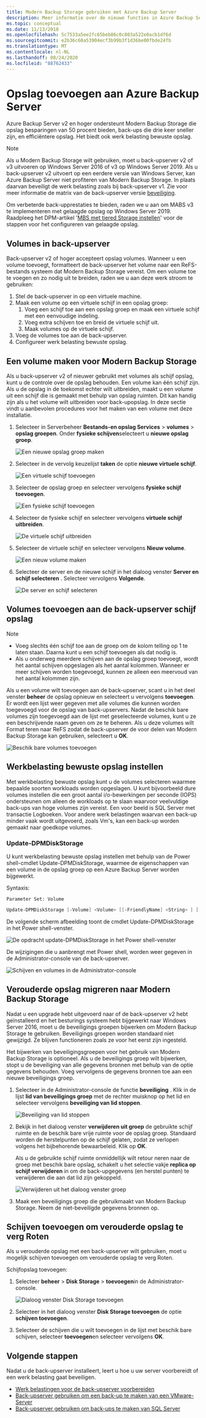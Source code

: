 ```yaml
---
title: Modern Backup Storage gebruiken met Azure Backup Server
description: Meer informatie over de nieuwe functies in Azure Backup Server. In dit artikel wordt beschreven hoe u de installatie van de back-upserver bijwerkt.
ms.topic: conceptual
ms.date: 11/13/2018
ms.openlocfilehash: 5c7533a5ee2fc65beb86c0c803a522e0acb1df6d
ms.sourcegitcommit: e2b36c60a53904ecf3b99b3f1d36be00fbde24fb
ms.translationtype: MT
ms.contentlocale: nl-NL
ms.lasthandoff: 08/24/2020
ms.locfileid: "88762433"
---
```

# <a name="add-storage-to-azure-backup-server"></a>Opslag toevoegen aan Azure Backup Server

Azure Backup Server v2 en hoger ondersteunt Modern Backup Storage die opslag besparingen van 50 procent bieden, back-ups die drie keer sneller zijn, en efficiëntere opslag. Het biedt ook werk belasting bewuste opslag.

> [!NOTE]
> Als u Modern Backup Storage wilt gebruiken, moet u back-upserver v2 of v3 uitvoeren op Windows Server 2016 of v3 op Windows Server 2019.
> Als u back-upserver v2 uitvoert op een eerdere versie van Windows Server, kan Azure Backup Server niet profiteren van Modern Backup Storage. In plaats daarvan beveiligt de werk belasting zoals bij back-upserver v1. Zie voor meer informatie de matrix van de back-upserver versie [beveiliging](backup-mabs-protection-matrix.md).
>
> Om verbeterde back-upprestaties te bieden, raden we u aan om MABS v3 te implementeren met gelaagde opslag op Windows Server 2019. Raadpleeg het DPM-artikel '[MBS met tiered Storage instellen](/system-center/dpm/add-storage?view=sc-dpm-2019#set-up-mbs-with-tiered-storage)' voor de stappen voor het configureren van gelaagde opslag.

## <a name="volumes-in-backup-server"></a>Volumes in back-upserver

Back-upserver v2 of hoger accepteert opslag volumes. Wanneer u een volume toevoegt, formatteert de back-upserver het volume naar een ReFS-bestands systeem dat Modern Backup Storage vereist. Om een volume toe te voegen en zo nodig uit te breiden, raden we u aan deze werk stroom te gebruiken:

1. Stel de back-upserver in op een virtuele machine.
2. Maak een volume op een virtuele schijf in een opslag groep:
    1. Voeg een schijf toe aan een opslag groep en maak een virtuele schijf met een eenvoudige indeling.
    2. Voeg extra schijven toe en breid de virtuele schijf uit.
    3. Maak volumes op de virtuele schijf.
3. Voeg de volumes toe aan de back-upserver.
4. Configureer werk belasting bewuste opslag.

## <a name="create-a-volume-for-modern-backup-storage"></a>Een volume maken voor Modern Backup Storage

Als u back-upserver v2 of nieuwer gebruikt met volumes als schijf opslag, kunt u de controle over de opslag behouden. Een volume kan één schijf zijn. Als u de opslag in de toekomst echter wilt uitbreiden, maakt u een volume uit een schijf die is gemaakt met behulp van opslag ruimten. Dit kan handig zijn als u het volume wilt uitbreiden voor back-upopslag. In deze sectie vindt u aanbevolen procedures voor het maken van een volume met deze installatie.

1. Selecteer in Serverbeheer **Bestands-en opslag Services**  >  **volumes**  >  **opslag groepen**. Onder **fysieke schijven**selecteert u **nieuwe opslag groep**.

    ![Een nieuwe opslag groep maken](./media/backup-mabs-add-storage/mabs-add-storage-1.png)

2. Selecteer in de vervolg keuzelijst **taken** de optie **nieuwe virtuele schijf**.

    ![Een virtuele schijf toevoegen](./media/backup-mabs-add-storage/mabs-add-storage-2.png)

3. Selecteer de opslag groep en selecteer vervolgens **fysieke schijf toevoegen**.

    ![Een fysieke schijf toevoegen](./media/backup-mabs-add-storage/mabs-add-storage-3.png)

4. Selecteer de fysieke schijf en selecteer vervolgens **virtuele schijf uitbreiden**.

    ![De virtuele schijf uitbreiden](./media/backup-mabs-add-storage/mabs-add-storage-4.png)

5. Selecteer de virtuele schijf en selecteer vervolgens **Nieuw volume**.

    ![Een nieuw volume maken](./media/backup-mabs-add-storage/mabs-add-storage-5.png)

6. Selecteer de server en de nieuwe schijf in het dialoog venster **Server en schijf selecteren** . Selecteer vervolgens **Volgende**.

    ![De server en schijf selecteren](./media/backup-mabs-add-storage/mabs-add-storage-6.png)

## <a name="add-volumes-to-backup-server-disk-storage"></a>Volumes toevoegen aan de back-upserver schijf opslag

> [!NOTE]
>
> - Voeg slechts één schijf toe aan de groep om de kolom telling op 1 te laten staan. Daarna kunt u een schijf toevoegen als dat nodig is.
> - Als u onderweg meerdere schijven aan de opslag groep toevoegt, wordt het aantal schijven opgeslagen als het aantal kolommen. Wanneer er meer schijven worden toegevoegd, kunnen ze alleen een meervoud van het aantal kolommen zijn.

Als u een volume wilt toevoegen aan de back-upserver, scant u in het deel venster **beheer** de opslag opnieuw en selecteert u vervolgens **toevoegen**. Er wordt een lijst weer gegeven met alle volumes die kunnen worden toegevoegd voor de opslag van back-upservers. Nadat de beschik bare volumes zijn toegevoegd aan de lijst met geselecteerde volumes, kunt u ze een beschrijvende naam geven om ze te beheren. Als u deze volumes wilt Format teren naar ReFS zodat de back-upserver de voor delen van Modern Backup Storage kan gebruiken, selecteert u **OK**.

![Beschik bare volumes toevoegen](./media/backup-mabs-add-storage/mabs-add-storage-7.png)

## <a name="set-up-workload-aware-storage"></a>Werkbelasting bewuste opslag instellen

Met werkbelasting bewuste opslag kunt u de volumes selecteren waarmee bepaalde soorten workloads worden opgeslagen. U kunt bijvoorbeeld dure volumes instellen die een groot aantal i/o-bewerkingen per seconde (IOPS) ondersteunen om alleen de workloads op te slaan waarvoor veelvuldige back-ups van hoge volumes zijn vereist. Een voor beeld is SQL Server met transactie Logboeken. Voor andere werk belastingen waarvan een back-up minder vaak wordt uitgevoerd, zoals Vm's, kan een back-up worden gemaakt naar goedkope volumes.

### <a name="update-dpmdiskstorage"></a>Update-DPMDiskStorage

U kunt werkbelasting bewuste opslag instellen met behulp van de Power shell-cmdlet Update-DPMDiskStorage, waarmee de eigenschappen van een volume in de opslag groep op een Azure Backup Server worden bijgewerkt.

Syntaxis:

`Parameter Set: Volume`

```powershell
Update-DPMDiskStorage [-Volume] <Volume> [[-FriendlyName] <String> ] [[-DatasourceType] <VolumeTag[]> ] [-Confirm] [-WhatIf] [ <CommonParameters>]
```

De volgende scherm afbeelding toont de cmdlet Update-DPMDiskStorage in het Power shell-venster.

![De opdracht update-DPMDiskStorage in het Power shell-venster](./media/backup-mabs-add-storage/mabs-add-storage-8.png)

De wijzigingen die u aanbrengt met Power shell, worden weer gegeven in de Administrator-console van de back-upserver.

![Schijven en volumes in de Administrator-console](./media/backup-mabs-add-storage/mabs-add-storage-9.png)

## <a name="migrate-legacy-storage-to-modern-backup-storage"></a>Verouderde opslag migreren naar Modern Backup Storage

Nadat u een upgrade hebt uitgevoerd naar of de back-upserver v2 hebt geïnstalleerd en het besturings systeem hebt bijgewerkt naar Windows Server 2016, moet u de beveiligings groepen bijwerken om Modern Backup Storage te gebruiken. Beveiligings groepen worden standaard niet gewijzigd. Ze blijven functioneren zoals ze voor het eerst zijn ingesteld.

Het bijwerken van beveiligingsgroepen voor het gebruik van Modern Backup Storage is optioneel. Als u de beveiligings groep wilt bijwerken, stopt u de beveiliging van alle gegevens bronnen met behulp van de optie gegevens behouden. Voeg vervolgens de gegevens bronnen toe aan een nieuwe beveiligings groep.

1. Selecteer in de Administrator-console de functie **beveiliging** . Klik in de lijst **lid van beveiligings groep** met de rechter muisknop op het lid en selecteer vervolgens **beveiliging van lid stoppen**.

   ![Beveiliging van lid stoppen](/system-center/dpm/media/upgrade-to-dpm-2016/dpm-2016-stop-protection1.png)

2. Bekijk in het dialoog venster **verwijderen uit groep** de gebruikte schijf ruimte en de beschik bare vrije ruimte voor de opslag groep. Standaard worden de herstelpunten op de schijf gelaten, zodat ze verlopen volgens het bijbehorende bewaarbeleid. Klik op **OK**.

   Als u de gebruikte schijf ruimte onmiddellijk wilt retour neren naar de groep met beschik bare opslag, schakelt u het selectie vakje **replica op schijf verwijderen** in om de back-upgegevens (en herstel punten) te verwijderen die aan dat lid zijn gekoppeld.

   ![Verwijderen uit het dialoog venster groep](/system-center/dpm/media/upgrade-to-dpm-2016/dpm-2016-retain-data.png)

3. Maak een beveiligings groep die gebruikmaakt van Modern Backup Storage. Neem de niet-beveiligde gegevens bronnen op.

## <a name="add-disks-to-increase-legacy-storage"></a>Schijven toevoegen om verouderde opslag te verg Roten

Als u verouderde opslag met een back-upserver wilt gebruiken, moet u mogelijk schijven toevoegen om verouderde opslag te verg Roten.

Schijfopslag toevoegen:

1. Selecteer **beheer**  >  **Disk Storage**  >  **toevoegen**in de Administrator-console.

    ![Dialoog venster Disk Storage toevoegen](/system-center/dpm/media/upgrade-to-dpm-2016/dpm-2016-add-disk-storage.png)

2. Selecteer in het dialoog venster **Disk Storage toevoegen** de optie **schijven toevoegen**.

3. Selecteer de schijven die u wilt toevoegen in de lijst met beschik bare schijven, selecteer **toevoegen**en selecteer vervolgens **OK**.

## <a name="next-steps"></a>Volgende stappen

Nadat u de back-upserver installeert, leert u hoe u uw server voorbereidt of een werk belasting gaat beveiligen.

- [Werk belastingen voor de back-upserver voorbereiden](backup-azure-microsoft-azure-backup.md)
- [Back-upserver gebruiken om een back-up te maken van een VMware-Server](backup-azure-backup-server-vmware.md)
- [Back-upserver gebruiken om back-ups te maken van SQL Server](backup-azure-sql-mabs.md)
